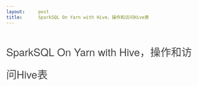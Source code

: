 ```yaml
---
layout:     post
title:      SparkSQL On Yarn with Hive，操作和访问Hive表
---
```

<div id="article_content" class="article_content clearfix csdn-tracking-statistics" data-pid="blog" data-mod="popu_307" data-dsm="post">
								            <link rel="stylesheet" href="https://csdnimg.cn/release/phoenix/template/css/ck_htmledit_views-f76675cdea.css">
						<div class="htmledit_views" id="content_views">
                
<h1 class="article-title" style="line-height:35px;color:rgb(85,85,85);font-family:'Microsoft Yahei', 'Helvetica Neue', Helvetica, Arial, sans-serif;">
<a href="http://lxw1234.com/archives/2015/08/466.htm" rel="nofollow" style="color:rgb(68,68,68);text-decoration:none;font-weight:normal;line-height:60px;">SparkSQL On Yarn with Hive，操作和访问Hive表</a></h1>
            </div>
                </div>